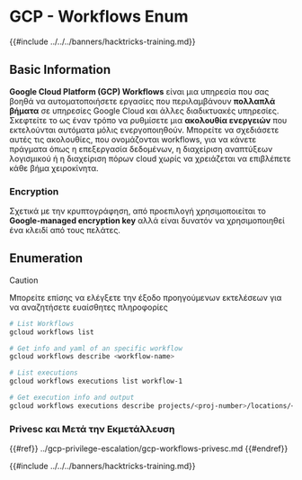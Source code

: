 # GCP - Workflows Enum

{{#include ../../../banners/hacktricks-training.md}}

## Basic Information

**Google Cloud Platform (GCP) Workflows** είναι μια υπηρεσία που σας βοηθά να αυτοματοποιήσετε εργασίες που περιλαμβάνουν **πολλαπλά βήματα** σε υπηρεσίες Google Cloud και άλλες διαδικτυακές υπηρεσίες. Σκεφτείτε το ως έναν τρόπο να ρυθμίσετε μια **ακολουθία ενεργειών** που εκτελούνται αυτόματα μόλις ενεργοποιηθούν. Μπορείτε να σχεδιάσετε αυτές τις ακολουθίες, που ονομάζονται workflows, για να κάνετε πράγματα όπως η επεξεργασία δεδομένων, η διαχείριση αναπτύξεων λογισμικού ή η διαχείριση πόρων cloud χωρίς να χρειάζεται να επιβλέπετε κάθε βήμα χειροκίνητα.

### Encryption

Σχετικά με την κρυπτογράφηση, από προεπιλογή χρησιμοποιείται το **Google-managed encryption key** αλλά είναι δυνατόν να χρησιμοποιηθεί ένα κλειδί από τους πελάτες.

## Enumeration

> [!CAUTION]
> Μπορείτε επίσης να ελέγξετε την έξοδο προηγούμενων εκτελέσεων για να αναζητήσετε ευαίσθητες πληροφορίες
```bash
# List Workflows
gcloud workflows list

# Get info and yaml of an specific workflow
gcloud workflows describe <workflow-name>

# List executions
gcloud workflows executions list workflow-1

# Get execution info and output
gcloud workflows executions describe projects/<proj-number>/locations/<location>/workflows/<workflow-name>/executions/<execution-id>
```
### Privesc και Μετά την Εκμετάλλευση

{{#ref}}
../gcp-privilege-escalation/gcp-workflows-privesc.md
{{#endref}}

{{#include ../../../banners/hacktricks-training.md}}
